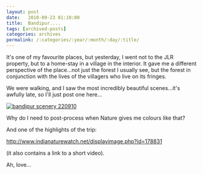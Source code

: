 ```yaml
---
layout: post
date:	2010-09-23 01:10:00
title:  Bandipur....
tags: [archived-posts]
categories: archives
permalink: /:categories/:year/:month/:day/:title/
---
```

It's one of my favourite places, but yesterday, I went not to the JLR property, but to a home-stay in a village in the interior. It gave me a different perspective of the place...not just the forest I usually see, but the forest in conjunction with the lives of the villagers who live on its fringes.

We were walking, and I saw the most incredibly beautiful scenes...it's awfully late, so I'll just post one here...


<a href="http://s835.photobucket.com/albums/zz275/dffrntpx/?action=view&current=IMG_3062.jpg" target="_blank"><img src="http://i835.photobucket.com/albums/zz275/dffrntpx/IMG_3062.jpg" border="0" alt="bandipur scenery 220910"></a>


Why do I need to post-process when Nature gives me colours like that?

And one of the highlights of the trip:

http://www.indianaturewatch.net/displayimage.php?id=178831

(it also contains a link to a short video).

Ah, love...
